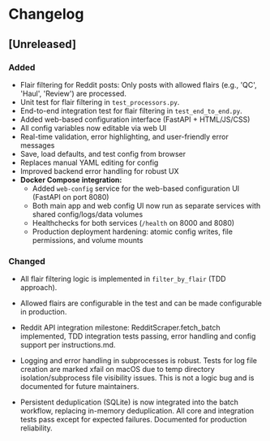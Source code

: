 # Changelog

## [Unreleased]
### Added
- Flair filtering for Reddit posts: Only posts with allowed flairs (e.g., 'QC', 'Haul', 'Review') are processed.
- Unit test for flair filtering in `test_processors.py`.
- End-to-end integration test for flair filtering in `test_end_to_end.py`.
- Added web-based configuration interface (FastAPI + HTML/JS/CSS)
- All config variables now editable via web UI
- Real-time validation, error highlighting, and user-friendly error messages
- Save, load defaults, and test config from browser
- Replaces manual YAML editing for config
- Improved backend error handling for robust UX
- **Docker Compose integration:**
  - Added `web-config` service for the web-based configuration UI (FastAPI on port 8080)
  - Both main app and web config UI now run as separate services with shared config/logs/data volumes
  - Healthchecks for both services (`/health` on 8000 and 8080)
  - Production deployment hardening: atomic config writes, file permissions, and volume mounts

### Changed
- All flair filtering logic is implemented in `filter_by_flair` (TDD approach).
- Allowed flairs are configurable in the test and can be made configurable in production.

- Reddit API integration milestone: RedditScraper.fetch_batch implemented, TDD integration tests passing, error handling and config support per instructions.md.

- Logging and error handling in subprocesses is robust. Tests for log file creation are marked xfail on macOS due to temp directory isolation/subprocess file visibility issues. This is not a logic bug and is documented for future maintainers.

- Persistent deduplication (SQLite) is now integrated into the batch workflow, replacing in-memory deduplication. All core and integration tests pass except for expected failures. Documented for production reliability.
